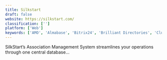 ```yaml
---
title: Silkstart
draft: false 
website: https://silkstart.com/
classification: ['']
platform: ['Web']
keywords: ['AMO', 'Almabase', 'Bitrix24', 'Brilliant Directories', 'ClubExpress', 'GrowthZone', 'Member365', 'MemberLeap', 'MemberMax', 'MemberPlanet', 'MemberSuite', 'Memberclicks', 'Personify360', 'StarChapter', 'Vaave', 'VeryConnect', 'Wild Apricot', 'YourMembership', 'iMIS']
---
```

SilkStart’s Association Management System streamlines your operations through one central database...